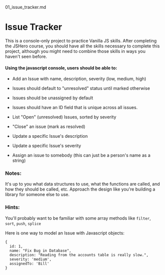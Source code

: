 01_issue_tracker.md

# Issue Tracker
This is a console-only project to practice Vanilla JS skills. After
completing the JSHero course, you should have all the skills necessary to
complete this project, although you might need to combine those skills in
ways you haven't seen before.

#### Using the javascript console, users should be able to:

* Add an Issue with name, description, severity (low, medium, high)
*  Issues should default to "unresolved" status until marked otherwise
* Issues should be unassigned by default
* Issues should have an ID field that is unique across all issues.

* List "Open" (unresolved) Issues, sorted by severity

* "Close" an issue (mark as resolved)

* Update a specific Issue's description

* Update a specific Issue's severity

* Assign an issue to somebody (this can just be a person's name as a string)


### Notes:
It's up to you what data structures to use, what the functions are called,
and how they should be called, etc. Approach the design like you're building
a library for someone else to use.


### Hints:
You'll probably want to be familiar with some array methods like `filter`, `sort`, `push`, `splice`

Here is one way to model an Issue with Javascript objects:
```
{
  id: 1,
  name: "Fix Bug in Database",
  description: "Reading from the accounts table is really slow.",
  severity: 'medium',
  assignedTo: 'Bill'
}
```